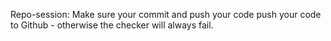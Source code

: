 Repo-session: Make sure your commit and push your code push your code to Github - otherwise the checker will always fail.
